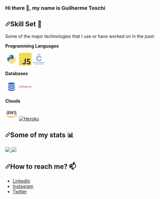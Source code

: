 ### Hi there 👋, my name is Guilherme Toschi

<!--
**toschigui/toschigui** is a ✨ _special_ ✨ repository because its `README.md` (this file) appears on your GitHub profile.

Here are some ideas to get you started:

- 🔭 I’m currently working on ...
- 🌱 I’m currently learning ...
- 👯 I’m looking to collaborate on ...
- 🤔 I’m looking for help with ...
- 💬 Ask me about ...
- 📫 How to reach me: ...
- 😄 Pronouns: ...
- ⚡ Fun fact: ...
-->


<h2><a id="user-content-skill-set-muscle" class="anchor" aria-hidden="true" href="#skill-set-muscle"><svg class="octicon octicon-link" viewBox="0 0 16 16" version="1.1" width="16" height="16" aria-hidden="true"><path fill-rule="evenodd" d="M7.775 3.275a.75.75 0 001.06 1.06l1.25-1.25a2 2 0 112.83 2.83l-2.5 2.5a2 2 0 01-2.83 0 .75.75 0 00-1.06 1.06 3.5 3.5 0 004.95 0l2.5-2.5a3.5 3.5 0 00-4.95-4.95l-1.25 1.25zm-4.69 9.64a2 2 0 010-2.83l2.5-2.5a2 2 0 012.83 0 .75.75 0 001.06-1.06 3.5 3.5 0 00-4.95 0l-2.5 2.5a3.5 3.5 0 004.95 4.95l1.25-1.25a.75.75 0 00-1.06-1.06l-1.25 1.25a2 2 0 01-2.83 0z"></path></svg></a>Skill Set <g-emoji class="g-emoji" alias="muscle" fallback-src="https://github.githubassets.com/images/icons/emoji/unicode/1f4aa.png">💪</g-emoji></h2>
<p>Some of the major technologies that I use or have worked on in the past:</p>
  <p><strong>Programming Languages</strong></p>
    <a target="_blank" rel="noopener noreferrer" href="https://raw.githubusercontent.com/github/explore/master/topics/python/python.png"><img title="Python" alt="Python" width="40px" src="https://raw.githubusercontent.com/github/explore/master/topics/python/python.png" style="max-width:100%;"></a>
    <a target="_blank" rel="noopener noreferrer" href="https://raw.githubusercontent.com/github/explore/master/topics/javascript/javascript.png"><img alt="JS" title="JavaScript" width="40px" src="https://raw.githubusercontent.com/github/explore/master/topics/javascript/javascript.png" style="max-width:100%;"></a>
    <a target="_blank" rel="noopener noreferrer" href="https://raw.githubusercontent.com/github/explore/master/topics/c/c.png"><img title="C" alt="C" width="40px" src="https://raw.githubusercontent.com/github/explore/master/topics/c/c.png" style="max-width:100%;"></a>
  <p><strong>Databases</strong></p>
    <a target="_blank" rel="noopener noreferrer" href="https://raw.githubusercontent.com/github/explore/master/topics/sql/sql.png"><img title="SQL" alt="SQL" width="40px" src="https://raw.githubusercontent.com/github/explore/master/topics/sql/sql.png" style="max-width:100%;"></a>
    <a target="_blank" rel="noopener noreferrer" href="https://raw.githubusercontent.com/github/explore/master/topics/oracle/oracle.png"><img title="SQL" alt="Oracle" width="40px" src="https://raw.githubusercontent.com/github/explore/master/topics/oracle/oracle.png" style="max-width:100%;"></a>
    
  <p><strong>Clouds</strong></p>
    <a target="_blank" rel="noopener noreferrer" href="https://raw.githubusercontent.com/github/explore/main/topics/aws/aws.png"><img title="AWS" alt="AWS" width="40px" src="https://raw.githubusercontent.com/github/explore/main/topics/aws/aws.png" style="max-width:100%;"></a>
    <a target="_blank" rel="noopener noreferrer" href="https://camo.githubusercontent.com/ca15623aa9e65e45789b5efa102a8abfa063360adb8d05bb9e048fe496c62850/68747470733a2f2f696d672e69636f6e73382e636f6d2f636f6c6f722f34382f3030303030302f6865726f6b752e706e67"><img title="Heroku" alt="Heroku" width="40px" src="https://camo.githubusercontent.com/ca15623aa9e65e45789b5efa102a8abfa063360adb8d05bb9e048fe496c62850/68747470733a2f2f696d672e69636f6e73382e636f6d2f636f6c6f722f34382f3030303030302f6865726f6b752e706e67" data-canonical-src="https://img.icons8.com/color/48/000000/heroku.png" style="max-width:100%;"></a>

<h2>
  <a id="user-content-some-of-my-stats-bar_chart" class="anchor" aria-hidden="true" href="#some-of-my-stats-bar_chart"><svg class="octicon octicon-link" viewBox="0 0 16 16" version="1.1" width="16" height="16" aria-hidden="true"><path fill-rule="evenodd" d="M7.775 3.275a.75.75 0 001.06 1.06l1.25-1.25a2 2 0 112.83 2.83l-2.5 2.5a2 2 0 01-2.83 0 .75.75 0 00-1.06 1.06 3.5 3.5 0 004.95 0l2.5-2.5a3.5 3.5 0 00-4.95-4.95l-1.25 1.25zm-4.69 9.64a2 2 0 010-2.83l2.5-2.5a2 2 0 012.83 0 .75.75 0 001.06-1.06 3.5 3.5 0 00-4.95 0l-2.5 2.5a3.5 3.5 0 004.95 4.95l1.25-1.25a.75.75 0 00-1.06-1.06l-1.25 1.25a2 2 0 01-2.83 0z"></path></svg></a>Some of my stats <g-emoji class="g-emoji" alias="bar_chart" fallback-src="https://github.githubassets.com/images/icons/emoji/unicode/1f4ca.png">📊</g-emoji></h2>
<div>
  <a href="https://beacom.ai/toschigui">
  <img heigh="180em" src="https://github-readme-stats.vercel.app/api?username=toschigui&show_icons=true&theme=dark&include_all_commits=true&count_private=true">
  <img heigh="180em" src="https://github-readme-stats.vercel.app/api/top-langs/?username=toschigui&layout=compact&lang_count=16&theme=dark">
</div>
  
  
 <h2>
  <a id="user-content-some-of-my-stats-bar_chart" class="anchor" aria-hidden="true" href="#some-of-my-stats-bar_chart"><svg class="octicon octicon-link" viewBox="0 0 16 16" version="1.1" width="16" height="16" aria-hidden="true"><path fill-rule="evenodd" d="M7.775 3.275a.75.75 0 001.06 1.06l1.25-1.25a2 2 0 112.83 2.83l-2.5 2.5a2 2 0 01-2.83 0 .75.75 0 00-1.06 1.06 3.5 3.5 0 004.95 0l2.5-2.5a3.5 3.5 0 00-4.95-4.95l-1.25 1.25zm-4.69 9.64a2 2 0 010-2.83l2.5-2.5a2 2 0 012.83 0 .75.75 0 001.06-1.06 3.5 3.5 0 00-4.95 0l-2.5 2.5a3.5 3.5 0 004.95 4.95l1.25-1.25a.75.75 0 00-1.06-1.06l-1.25 1.25a2 2 0 01-2.83 0z"></path></svg></a>How to reach me? <g-emoji class="g-emoji" alias="mailbox" fallback-src="https://github.githubassets.com/images/icons/emoji/unicode/1f4eb.png">📫</g-emoji></h2>

  <ul>
    <li><a href="https://www.linkedin.com/in/guilherme-toschi/" rel="nofollow">LinkedIn</a></li>
    <li><a href="https://www.instagram.com/toschigui/" rel="nofollow">Instagram</a></li>
    <li><a href="https://twitter.com/toschigui" rel="nofollow">Twitter</a></li>
  </ul>
